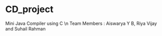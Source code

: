 # CD_project
Mini Java Compiler using C \n
Team Members : Aiswarya Y B, Riya Vijay and Suhail Rahman
